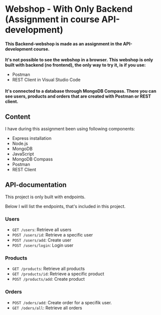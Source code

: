 # Webshop - With Only Backend (Assignment in course API-development)

#### This Backend-webshop is made as an assignment in the API-development course. 

**It's not possible to see the webshop in a browser.**
**This webshop is only built with backend (no frontend), the only way to try it, is if you use:**

- Postman
- REST Client in Visual Studio Code

#### It's connected to a database through MongoDB Compass. There you can see users, products and orders that are created with Postman or REST client.

## Content 

I have during this assignment been using following components:

- Express installation 
- Node.js
- MongoDB 
- JavaScript
- MongoDB Compass
- Postman
- REST Client

## API-documentation 

This project is only built with endpoints. 

Below I will list the endpoints, that's included in this project.

### Users 

- `GET /users`: Retrieve all users
- `POST /users/id`: Retrieve a specific user
- `POST /users/add`: Create user
- `POST /users/login`: Login user

### Products

- `GET /products`: Retrieve all products
- `GET /products/id`: Retrieve a specific product 
- `POST /products/add`: Create product

### Orders

- `POST /oders/add`: Create order for a specifik user.
- `GET /oders/all`: Retrieve all orders